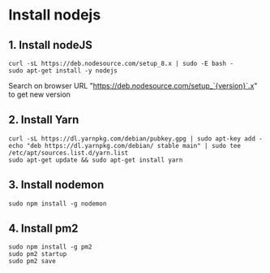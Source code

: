# Install nodejs

## 1. Install nodeJS

```
curl -sL https://deb.nodesource.com/setup_8.x | sudo -E bash -
sudo apt-get install -y nodejs
```

Search on browser URL "https://deb.nodesource.com/setup_`{version}`.x" to get new version

## 2. Install Yarn

```
curl -sL https://dl.yarnpkg.com/debian/pubkey.gpg | sudo apt-key add -
echo "deb https://dl.yarnpkg.com/debian/ stable main" | sudo tee /etc/apt/sources.list.d/yarn.list
sudo apt-get update && sudo apt-get install yarn
```

## 3. Install nodemon

```
sudo npm install -g nodemon
```

## 4. Install pm2

```
sudo npm install -g pm2
sudo pm2 startup
sudo pm2 save
```